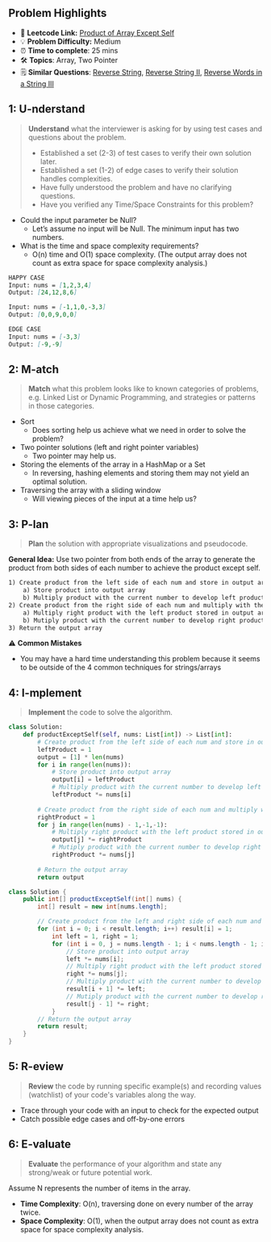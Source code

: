 ## Problem Highlights

* 🔗 **Leetcode Link:** [Product of Array Except Self](https://leetcode.com/problems/product-of-array-except-self/)
* 💡 **Problem Difficulty:** Medium
* ⏰ **Time to complete**: 25 mins
* 🛠️ **Topics**: Array, Two Pointer
* 🗒️ **Similar Questions**: [Reverse String](https://leetcode.com/problems/reverse-string/), [Reverse String II](https://leetcode.com/problems/reverse-string-ii/), [Reverse Words in a String III](https://leetcode.com/problems/reverse-words-in-a-string-iii/)
    
## 1: U-nderstand
 
> **Understand** what the interviewer is asking for by using test cases and questions about the problem.
> 
> - Established a set (2-3) of test cases to verify their own solution later.
> - Established a set (1-2) of edge cases to verify their solution handles complexities.
> - Have fully understood the problem and have no clarifying questions.
> - Have you verified any Time/Space Constraints for this problem?

- Could the input parameter be Null?
  - Let’s assume no input will be Null. The minimum input has two numbers.
- What is the time and space complexity requirements?
    - O(n) time and O(1) space complexity. (The output array does not count as extra space for space complexity analysis.)

```markdown
HAPPY CASE
Input: nums = [1,2,3,4]
Output: [24,12,8,6]

Input: nums = [-1,1,0,-3,3]
Output: [0,0,9,0,0]

EDGE CASE
Input: nums = [-3,3]
Output: [-9,-9]
```   
    
## 2: M-atch

> **Match** what this problem looks like to known categories of problems, e.g. Linked List or Dynamic Programming, and strategies or patterns in those categories.

- Sort
    - Does sorting help us achieve what we need in order to solve the problem?
- Two pointer solutions (left and right pointer variables)
    - Two pointer may help us.
- Storing the elements of the array in a HashMap or a Set
    - In reversing, hashing elements and storing them may not yield an optimal solution.
- Traversing the array with a sliding window
    - Will viewing pieces of the input at a time help us?

## 3: P-lan

> **Plan** the solution with appropriate visualizations and pseudocode.

**General Idea:** Use two pointer from both ends of the array to generate the product from both sides of each number to achieve the product except self. 

```markdown
1) Create product from the left side of each num and store in output array. 
    a) Store product into output array
    b) Multiply product with the current number to develop left product
2) Create product from the right side of each num and multiply with the left product stored in output array.
    a) Multiply right product with the left product stored in output array
    b) Mutiply product with the current number to develop right product
3) Return the output array
```

⚠️ **Common Mistakes**

* You may have a hard time understanding this problem because it seems to be outside of the 4 common techniques for strings/arrays

## 4: I-mplement

> **Implement** the code to solve the algorithm.

```python
class Solution:
    def productExceptSelf(self, nums: List[int]) -> List[int]:
        # Create product from the left side of each num and store in output array.
        leftProduct = 1
        output = [1] * len(nums)
        for i in range(len(nums)):
            # Store product into output array
            output[i] = leftProduct
            # Multiply product with the current number to develop left product
            leftProduct *= nums[i]
        
        # Create product from the right side of each num and multiply with the left product stored in output array.
        rightProduct = 1
        for j in range(len(nums) - 1,-1,-1):
            # Multiply right product with the left product stored in output array.
            output[j] *= rightProduct
            # Mutiply product with the current number to develop right product
            rightProduct *= nums[j]
        
        # Return the output array
        return output
```
```java
class Solution {
    public int[] productExceptSelf(int[] nums) {
        int[] result = new int[nums.length];

        // Create product from the left and right side of each num and store in output array.
        for (int i = 0; i < result.length; i++) result[i] = 1;
            int left = 1, right = 1;
            for (int i = 0, j = nums.length - 1; i < nums.length - 1; i++, j--) {
                // Store product into output array
                left *= nums[i];
                // Multiply right product with the left product stored in output array.
                right *= nums[j];
                // Multiply product with the current number to develop left product
                result[i + 1] *= left;
                // Mutiply product with the current number to develop right product
                result[j - 1] *= right;
            }
        // Return the output array
        return result;
    }
}
```
    
## 5: R-eview

> **Review** the code by running specific example(s) and recording values (watchlist) of your code's variables along the way.

- Trace through your code with an input to check for the expected output
- Catch possible edge cases and off-by-one errors

## 6: E-valuate

> **Evaluate** the performance of your algorithm and state any strong/weak or future potential work.

Assume N represents the number of items in the array.

* **Time Complexity**: O(n), traversing done on every number of the array twice.
* **Space Complexity**: O(1), when the output array does not count as extra space for space complexity analysis.
